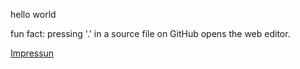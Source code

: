 hello world

fun fact: pressing '.' in a source file on GitHub opens the web editor.

[Impressun](https://florian-klappan.de/?page_id=98)